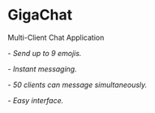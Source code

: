 # GigaChat
Multi-Client Chat Application

*- Send up to 9 emojis.*

*- Instant messaging.*

*- 50 clients can message simultaneously.*

*- Easy interface.*

